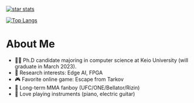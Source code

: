 
[![star stats](https://github-readme-stats.vercel.app/api?username=otenim&count_private=true&show_icons=true&theme=tokyonight)](https://github.com/anuraghazra/github-readme-stats)

[![Top Langs](https://github-readme-stats.vercel.app/api/top-langs/?username=otenim&layout=compact)](https://github.com/anuraghazra/github-readme-stats)

# About Me

* :man_student: Ph.D candidate majoring in computer science at Keio University (will graduate in March 2023).
* :memo: Research interests: Edge AI, FPGA
* :video_game: Favorite online game: Escape from Tarkov
* :martial_arts_uniform: Long-term MMA fanboy (UFC/ONE/Bellator/Rizin)
* :musical_note: Love playing instruments (piano, electric guitar)
